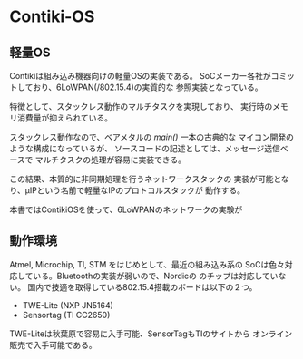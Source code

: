 Contiki-OS
==========


軽量OS
-------

Contikiは組み込み機器向けの軽量OSの実装である。
SoCメーカー各社がコミットしており、6LoWPAN(/802.15.4)の実質的な
参照実装となっている。

特徴として、スタックレス動作のマルチタスクを実現しており、
実行時のメモリ消費量が抑えられている。

スタックレス動作なので、ベアメタルの _main()_ 一本の古典的な
マイコン開発のような構成になっているが、
ソースコードの記述としては、メッセージ送信ベースで
マルチタスクの処理が容易に実装できる。

この結果、本質的に非同期処理を行うネットワークスタックの
実装が可能となり、μIPという名前で軽量なIPのプロトコルスタックが
動作する。

本書ではContikiOSを使って、6LoWPANのネットワークの実験が



動作環境
--------

Atmel, Microchip, TI, STM をはじめとして、最近の組み込み系の
SoCは色々対応している。Bluetoothの実装が弱いので、Nordicの
のチップは対応していない。
国内で技適を取得している802.15.4搭載のボードは以下の２つ。

* TWE-Lite (NXP JN5164)
* Sensortag (TI CC2650)

TWE-Liteは秋葉原で容易に入手可能、SensorTagもTIのサイトから
オンライン販売で入手可能である。
